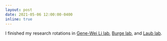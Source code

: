```yaml
---
layout: post
date: 2021-05-06 12:00:00-0400
inline: true
---
```


I finished my research rotations in [Gene-Wei Li lab](http://gwli.scripts.mit.edu/group/), [Burge lab](https://www.genes.mit.edu/), and [Laub lab](https://www.laublab.mit.edu/).
